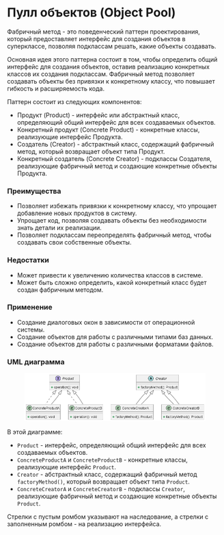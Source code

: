 # Пулл объектов (Object Pool)

Фабричный метод - это поведенческий паттерн проектирования, который предоставляет интерфейс для создания объектов в суперклассе, позволяя подклассам решать, какие объекты создавать.

Основная идея этого паттерна состоит в том, чтобы определить общий интерфейс для создания объектов, оставив реализацию конкретных классов их создания подклассам. Фабричный метод позволяет создавать объекты без привязки к конкретному классу, что повышает гибкость и расширяемость кода.

Паттерн состоит из следующих компонентов:

* Продукт (Product) - интерфейс или абстрактный класс, определяющий общий интерфейс для всех создаваемых объектов.
* Конкретный продукт (Concrete Product) - конкретные классы, реализующие интерфейс Продукта.
* Создатель (Creator) - абстрактный класс, содержащий фабричный метод, который возвращает объект типа Продукт.
* Конкретный создатель (Concrete Creator) - подклассы Создателя, реализующие фабричный метод и создающие конкретные объекты Продукта.

### Преимущества

* Позволяет избежать привязки к конкретному классу, что упрощает добавление новых продуктов в систему.
* Упрощает код, позволяя создавать объекты без необходимости знать детали их реализации.
* Позволяет подклассам переопределять фабричный метод, чтобы создавать свои собственные объекты.

### Недостатки

* Может привести к увеличению количества классов в системе.
* Может быть сложно определить, какой конкретный класс будет создан фабричным методом.

### Применение

* Создание диалоговых окон в зависимости от операционной системы.
* Создание объектов для работы с различными типами баз данных.
* Создание объектов для работы с различными форматами файлов.

### UML диаграмма 

<figure><img src="../../../.gitbook/assets/image (30).png" alt=""><figcaption></figcaption></figure>

В этой диаграмме:

* `Product` - интерфейс, определяющий общий интерфейс для всех создаваемых объектов.
* `ConcreteProductA` и `ConcreteProductB` - конкретные классы, реализующие интерфейс `Product`.
* `Creator` - абстрактный класс, содержащий фабричный метод `factoryMethod()`, который возвращает объект типа `Product`.
* `ConcreteCreatorA` и `ConcreteCreatorB` - подклассы `Creator`, реализующие фабричный метод и создающие конкретные объекты `Product`.

Стрелки с пустым ромбом указывают на наследование, а стрелки с заполненным ромбом - на реализацию интерфейса.
